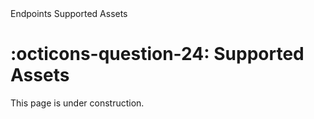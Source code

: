 <nav class="fusiondoc-api-breadcrumbs">
	<span>Endpoints</span>
	<span>Supported Assets</span>
</nav>

<h1 class="fusiondoc-api-header" markdown>
	<span class="fusiondoc-api-icon" markdown>:octicons-question-24:</span>
	<span class="fusiondoc-api-name">Supported Assets</span>
</h1>

This page is under construction.
 
</div>
